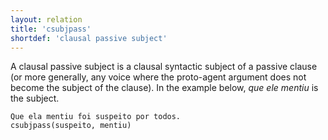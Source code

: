 ```yaml
---
layout: relation
title: 'csubjpass'
shortdef: 'clausal passive subject'
---
```


A clausal passive subject is a clausal syntactic subject of a passive
clause (or more generally, any voice where the proto-agent argument does not become the subject 
of the clause). In the example below, *que ele mentiu* is the subject.

~~~ sdparse
Que ela mentiu foi suspeito por todos.
csubjpass(suspeito, mentiu)
~~~
<!-- Interlanguage links updated Út zář 29 20:23:27 CEST 2020 -->

